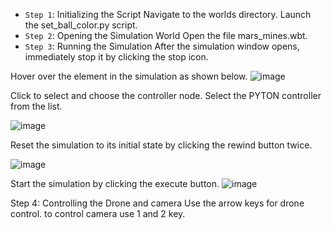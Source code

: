 - `Step 1`: Initializing the Script
Navigate to the worlds directory.
Launch the set_ball_color.py script.
- `Step 2`: Opening the Simulation World
Open the file mars_mines.wbt.
- `Step 3`: Running the Simulation
After the simulation window opens, immediately stop it by clicking the stop icon.


Hover over the element in the simulation as shown below.
![image](https://github.com/arion023/KNR-droniada/assets/117840525/0f768c7b-441d-4af4-ae63-ee6c63e03882)


Click to select and choose the controller node. Select the PYTON controller from the list.

![image](https://github.com/arion023/KNR-droniada/assets/117840525/891ea3c9-fe31-4a59-9a1e-96e5f99f8414)

Reset the simulation to its initial state by clicking the rewind button twice.

![image](https://github.com/arion023/KNR-droniada/assets/117840525/06ee3a73-be82-488b-b483-bfd140791a3f)

Start the simulation by clicking the execute button.
![image](https://github.com/arion023/KNR-droniada/assets/117840525/b099eba9-7e52-4603-aead-15bd512aad22)


Step 4: Controlling the Drone and camera
Use the arrow keys for drone control.
to control camera use 1 and 2 key.

